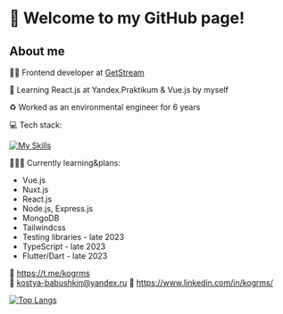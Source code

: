 # 👋 Welcome to my GitHub page!
## About me
👨‍💻 Frontend developer at [GetStream](https://getstream.com/)

🌱 Learning React.js at Yandex.Praktikum & Vue.js by myself

♻️ Worked as an environmental engineer for 6 years

💻 Tech stack:

[![My Skills](https://skillicons.dev/icons?i=vue,nuxt,react,sass,js,html,css,webpack,git,figma)](https://skillicons.dev)

👩🏻‍🎓 Currently learning&plans:
* Vue.js
* Nuxt.js
* React.js
* Node.js, Express.js
* MongoDB
* Tailwindcss
* Testing libraries - late 2023
* TypeScript - late 2023
* Flutter/Dart - late 2023

📱 https://t.me/kogrms  
📧 kostya-babushkin@yandex.ru
💼 https://www.linkedin.com/in/kogrms/

[![Top Langs](https://github-readme-stats.vercel.app/api/top-langs/?username=kogrms&layout=compact&theme=vue-dark)](https://github.com/kogrms/github-readme-stats)
